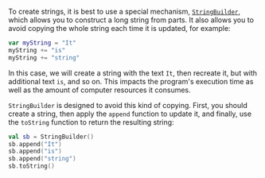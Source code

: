 To create strings, it is best to use a special mechanism, [`StringBuilder`](https://kotlinlang.org/api/latest/jvm/stdlib/kotlin.text/-string-builder/),
which allows you to construct a long string from parts.
It also allows you to avoid copying the whole string each time it is updated, for example:
```kotlin
var myString = "It"
myString += "is"
myString += "string"
```
In this case, we will create a string with the text `It`, then recreate it, but with additional text `is`, and so on.
This impacts the program's execution time as well as the amount of computer resources it
consumes.

`StringBuilder` is designed to avoid this kind of copying.
First, you should create a string, then apply the `append` function to update it,
and finally, use the `toString` function to return the resulting string:
```kotlin
val sb = StringBuilder()
sb.append("It")
sb.append("is")
sb.append("string")
sb.toString()
```